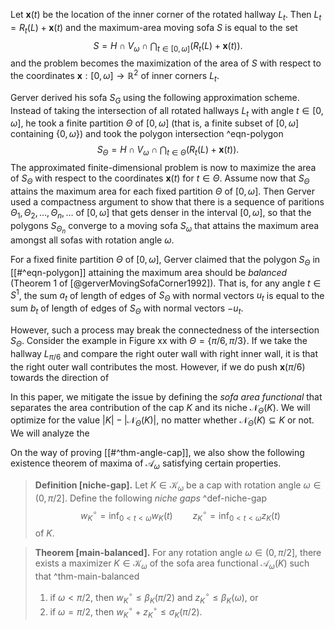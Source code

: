 Let $\mathbf{x}(t)$ be the location of the inner corner of the rotated hallway $L_t$. Then $L_t = R_t(L) + \mathbf{x}(t)$ and the maximum-area moving sofa $S$ is equal to the set
$$
S = H \cap V_\omega \cap \bigcap_{t \in [0, \omega]} \left( R_t(L) + \mathbf{x}(t) \right).
$$
and the problem becomes the maximization of the area of $S$ with respect to the coordinates $\mathbf{x}:[0, \omega] \to \mathbb{R}^2$ of inner corners $L_t$.

Gerver derived his sofa $S_G$ using the following approximation scheme. Instead of taking the intersection of all rotated hallways $L_t$ with angle $t \in [0, \omega]$, he took a finite partition $\Theta$ of $[0, \omega]$ (that is, a finite subset of $[0, \omega]$ containing $\left\{ 0, \omega \right\}$) and took the polygon intersection ^eqn-polygon
$$
S_\Theta = H \cap V_\omega \cap \bigcap_{t \in \Theta} \left( R_t(L) + \mathbf{x}(t) \right) .
$$
The approximated finite-dimensional problem is now to maximize the area of $S_\Theta$ with respect to the coordinates $\mathbf{x}(t)$ for $t \in \Theta$. Assume now that $S_\Theta$ attains the maximum area for each fixed partition $\Theta$ of $[0, \omega]$. Then Gerver used a compactness argument to show that there is a sequence of paritions $\Theta_1, \Theta_2, \dots, \Theta_n, \dots$ of $[0, \omega]$ that gets denser in the interval $[0, \omega]$, so that the polygons $S_{\Theta_n}$ converge to a moving sofa $S_\omega$ that attains the maximum area amongst all sofas with rotation angle $\omega$.

For a fixed finite partition $\Theta$ of $[0, \omega]$, Gerver claimed that the polygon $S_\Theta$ in [[#^eqn-polygon]] attaining the maximum area should be _balanced_ (Theorem 1 of [@gerverMovingSofaCorner1992]). That is, for any angle $t \in S^1$, the sum $a_t$ of length of edges of $S_\Theta$ with normal vectors $u_t$ is equal to the sum $b_t$ of length of edges of $S_\Theta$ with normal vectors $-u_t$. 

However, such a process may break the connectedness of the intersection $S_\Theta$. Consider the example in Figure xx with $\Theta = \left\{ \pi/6, \pi/3 \right\}$. If we take the hallway $L_{\pi/6}$ and compare the right outer wall with right inner wall, it is that the right outer wall contributes the most. However, if we do push $\mathbf{x}(\pi/6)$ towards the direction of 

In this paper, we mitigate the issue by defining the _sofa area functional_ that separates the area contribution of the cap $K$ and its niche $\mathcal{N}_\Theta(K)$. We will optimize for the value $|K| - |\mathcal{N}_\Theta(K)|$, no matter whether $\mathcal{N}_\Theta(K) \subseteq K$ or not. We will analyze the 

On the way of proving [[#^thm-angle-cap]], we also show the following existence theorem of maxima of $\mathcal{A}_\omega$ satisfying certain properties.

> __Definition [niche-gap].__ Let $K \in \mathcal{K}_\omega$ be a cap with rotation angle $\omega \in (0, \pi/2]$. Define the following _niche gaps_ ^def-niche-gap
$$
w_K^\circ = \inf_{0 < t < \omega} w_K(t) \qquad
z_K^\circ = \inf_{0 < t < \omega} z_K(t)
$$
>  of $K$.

> __Theorem [main-balanced].__ For any rotation angle $\omega \in (0, \pi/2]$, there exists a maximizer $K \in \mathcal{K}_\omega$ of the sofa area functional $\mathcal{A}_{\omega}(K)$ such that ^thm-main-balanced
> 
> 1. if $\omega < \pi/2$, then $w_K^\circ \leq \beta_K\left( \pi/2 \right)$ and $z_K^\circ \leq \beta_K\left( \omega \right)$, or
> 2. if $\omega = \pi/2$, then $w_K^{\circ} + z_K^{\circ} \leq \sigma_K(\pi/2)$.

